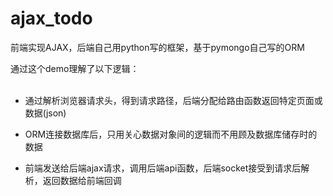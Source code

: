 # ajax_todo
前端实现AJAX，后端自己用python写的框架，基于pymongo自己写的ORM<br/>

通过这个demo理解了以下逻辑：<br/>
<br/>
 * 通过解析浏览器请求头，得到请求路径，后端分配给路由函数返回特定页面或数据(json)
 
 * ORM连接数据库后，只用关心数据对象间的逻辑而不用顾及数据库储存时的数据
 
 * 前端发送给后端ajax请求，调用后端api函数，后端socket接受到请求后解析，返回数据给前端回调

